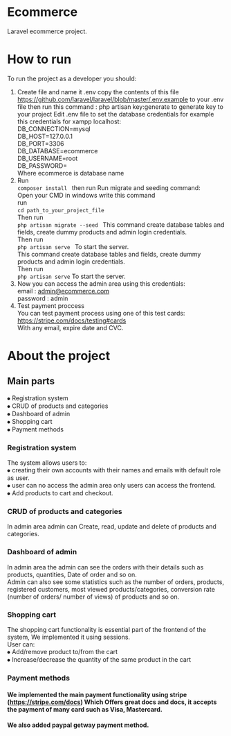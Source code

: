 # Ecommerce
Laravel ecommerce project.
# How to run  
To run the project as a developer you should:  
1. Create file and name it .env
copy the contents of this file https://github.com/laravel/laravel/blob/master/.env.example
to your .env file then run this command : 
 php artisan key:generate 
 to generate key to your project
 Edit .env file to set the database credentials for example this credentials for xampp localhost:  
  DB_CONNECTION=mysql  
  DB_HOST=127.0.0.1  
  DB_PORT=3306  
  DB_DATABASE=ecommerce  
  DB_USERNAME=root  
  DB_PASSWORD=  
Where ecommerce is database name   
2. Run   
  <code>composer install </code>
  then run
  Run migrate and seeding command:   
  Open your CMD in windows write this command  
  run  
  <code>cd path_to_your_project_file</code>  
  Then run  
  <code>php artisan migrate --seed </code>
  This command create database tables and fields, create dummy products and admin login credentials.  
  Then run  
  <code>php artisan serve </code>
  To start the server.  
  This command create database tables and fields, create dummy products and admin login credentials.   
  Then run  
  <code>php artisan serve</code>
  To start the server.
3. Now you can access the admin area using this credentials:  
  email : admin@ecommerce.com  
  password : admin  
4. Test payment proccess  
  You can test payment process using one of this test cards:  
  https://stripe.com/docs/testing#cards  
  With any email, expire date and CVC.
# About the project
## Main parts  
  ⦁	Registration system  
  ⦁	CRUD of products and categories  
  ⦁	Dashboard of admin  
  ⦁	Shopping cart  
  ⦁	Payment methods  
### Registration system  
The system allows users to:  
  ⦁	creating their own accounts with their names and emails with default role as user.  
  ⦁	user can no access the admin area only users can access the frontend.  
  ⦁	Add products to cart and checkout.  
### CRUD of products and categories  
In admin area admin can Create, read, update and delete of products and categories.  
### Dashboard of admin  
In admin area the admin can see the orders with their details such as products, quantities, Date of order and so on.  
Admin can also see some statistics such as the number of orders, products, registered customers, most viewed products/categories, conversion rate (number of orders/ number of views) of products and so on.  
### Shopping cart  
The shopping cart functionality is essential part of the frontend of the system, We implemented it using sessions.   
User can:   
  ⦁	Add/remove product to/from the cart  
  ⦁	Increase/decrease the quantity of the same product in the cart  
### Payment methods
#### We implemented the main payment functionality using stripe (https://stripe.com/docs) Which Offers great docs and docs, it accepts the payment of many card such as Visa, Mastercard.  
#### We also added paypal getway payment method.
